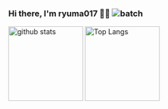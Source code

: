 ### Hi there, I'm ryuma017 👋🏻 <img alt="batch" src="https://komarev.com/ghpvc/?username=ryuma017&color=blue&style=plastic" />

<p align="left"> 
  <img alt="github stats" height="150px" src="https://github-readme-stats.vercel.app/api?username=ryuma017&count_private=true&show_icons=true&theme=default" />
  <img alt="Top Langs" height="150px" src="https://github-readme-stats.vercel.app/api/top-langs/?username=ryuma017&show_icons=true&theme=default" />
</p>
